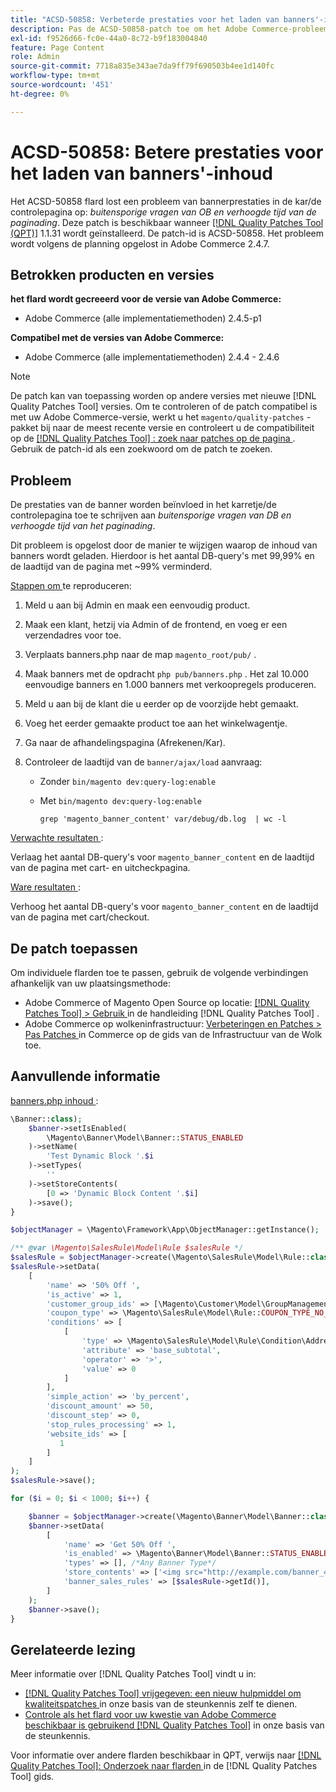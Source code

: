 ```yaml
---
title: "ACSD-50858: Verbeterde prestaties voor het laden van banners'-inhoud"
description: Pas de ACSD-50858-patch toe om het Adobe Commerce-probleem op te lossen, waarbij de bannerprestaties worden beïnvloed op de winkelwagentje/afhandelingspagina als gevolg van buitensporige DB-query's en een langere laadtijd.
exl-id: f9526d66-fc0e-44a0-8c72-b9f183004840
feature: Page Content
role: Admin
source-git-commit: 7718a835e343ae7da9ff79f690503b4ee1d140fc
workflow-type: tm+mt
source-wordcount: '451'
ht-degree: 0%

---
```


# ACSD-50858: Betere prestaties voor het laden van banners&#39;-inhoud

Het ACSD-50858 flard lost een probleem van bannerprestaties in de kar/de controlepagina op: *buitensporige vragen van OB en verhoogde tijd van de paginading*. Deze patch is beschikbaar wanneer [[!DNL Quality Patches Tool (QPT)]](/help/announcements/adobe-commerce-announcements/magento-quality-patches-released-new-tool-to-self-serve-quality-patches.md) 1.1.31 wordt geïnstalleerd. De patch-id is ACSD-50858. Het probleem wordt volgens de planning opgelost in Adobe Commerce 2.4.7.

## Betrokken producten en versies

**het flard wordt gecreeerd voor de versie van Adobe Commerce:**

* Adobe Commerce (alle implementatiemethoden) 2.4.5-p1

**Compatibel met de versies van Adobe Commerce:**

* Adobe Commerce (alle implementatiemethoden) 2.4.4 - 2.4.6

>[!NOTE]
>
>De patch kan van toepassing worden op andere versies met nieuwe [!DNL Quality Patches Tool] versies. Om te controleren of de patch compatibel is met uw Adobe Commerce-versie, werkt u het `magento/quality-patches` -pakket bij naar de meest recente versie en controleert u de compatibiliteit op de [[!DNL Quality Patches Tool] : zoek naar patches op de pagina ](https://experienceleague.adobe.com/tools/commerce-quality-patches/index.html) . Gebruik de patch-id als een zoekwoord om de patch te zoeken.

## Probleem

De prestaties van de banner worden beïnvloed in het karretje/de controlepagina toe te schrijven aan *buitensporige vragen van DB en verhoogde tijd van het paginading*.

Dit probleem is opgelost door de manier te wijzigen waarop de inhoud van banners wordt geladen. Hierdoor is het aantal DB-query&#39;s met 99,99% en de laadtijd van de pagina met ~99% verminderd.

<u> Stappen om </u> te reproduceren:

1. Meld u aan bij Admin en maak een eenvoudig product.
1. Maak een klant, hetzij via Admin of de frontend, en voeg er een verzendadres voor toe.
1. Verplaats banners.php naar de map `magento_root/pub/` .
1. Maak banners met de opdracht `php pub/banners.php` . Het zal 10.000 eenvoudige banners en 1.000 banners met verkoopregels produceren.
1. Meld u aan bij de klant die u eerder op de voorzijde hebt gemaakt.
1. Voeg het eerder gemaakte product toe aan het winkelwagentje.
1. Ga naar de afhandelingspagina (Afrekenen/Kar).
1. Controleer de laadtijd van de `banner/ajax/load` aanvraag:

   * Zonder `bin/magento dev:query-log:enable`
   * Met `bin/magento dev:query-log:enable`

     ```
     grep 'magento_banner_content' var/debug/db.log  | wc -l
     ```

<u> Verwachte resultaten </u>:

Verlaag het aantal DB-query&#39;s voor `magento_banner_content` en de laadtijd van de pagina met cart- en uitcheckpagina.

<u> Ware resultaten </u>:

Verhoog het aantal DB-query&#39;s voor `magento_banner_content` en de laadtijd van de pagina met cart/checkout.

## De patch toepassen

Om individuele flarden toe te passen, gebruik de volgende verbindingen afhankelijk van uw plaatsingsmethode:

* Adobe Commerce of Magento Open Source op locatie: [[!DNL Quality Patches Tool]  > Gebruik ](https://experienceleague.adobe.com/docs/commerce-operations/tools/quality-patches-tool/usage.html) in de handleiding [!DNL Quality Patches Tool] .
* Adobe Commerce op wolkeninfrastructuur: [ Verbeteringen en Patches > Pas Patches ](https://experienceleague.adobe.com/docs/commerce-cloud-service/user-guide/develop/upgrade/apply-patches.html) in Commerce op de gids van de Infrastructuur van de Wolk toe.

## Aanvullende informatie

<u> banners.php inhoud </u>:

```php
\Banner::class);
    $banner->setIsEnabled(
        \Magento\Banner\Model\Banner::STATUS_ENABLED
    )->setName(
        'Test Dynamic Block '.$i
    )->setTypes(
        ''
    )->setStoreContents(
        [0 => 'Dynamic Block Content '.$i]
    )->save();
}

$objectManager = \Magento\Framework\App\ObjectManager::getInstance();

/** @var \Magento\SalesRule\Model\Rule $salesRule */
$salesRule = $objectManager->create(\Magento\SalesRule\Model\Rule::class);
$salesRule->setData(
    [
        'name' => '50% Off ',
        'is_active' => 1,
        'customer_group_ids' => [\Magento\Customer\Model\GroupManagement::NOT_LOGGED_IN_ID],
        'coupon_type' => \Magento\SalesRule\Model\Rule::COUPON_TYPE_NO_COUPON,
        'conditions' => [
            [
                'type' => \Magento\SalesRule\Model\Rule\Condition\Address::class,
                'attribute' => 'base_subtotal',
                'operator' => '>',
                'value' => 0
            ]
        ],
        'simple_action' => 'by_percent',
        'discount_amount' => 50,
        'discount_step' => 0,
        'stop_rules_processing' => 1,
        'website_ids' => [
           1
        ]
    ]
);
$salesRule->save();

for ($i = 0; $i < 1000; $i++) {

    $banner = $objectManager->create(\Magento\Banner\Model\Banner::class);
    $banner->setData(
        [
            'name' => 'Get 50% Off ',
            'is_enabled' => \Magento\Banner\Model\Banner::STATUS_ENABLED,
            'types' => [], /*Any Banner Type*/
            'store_contents' => ['<img src="http://example.com/banner_40_percent_off.png" />'],
            'banner_sales_rules' => [$salesRule->getId()],
        ]
    );
    $banner->save();
}
```

## Gerelateerde lezing

Meer informatie over [!DNL Quality Patches Tool] vindt u in:

* [[!DNL Quality Patches Tool]  vrijgegeven: een nieuw hulpmiddel om kwaliteitspatches ](/help/announcements/adobe-commerce-announcements/magento-quality-patches-released-new-tool-to-self-serve-quality-patches.md) in onze basis van de steunkennis zelf te dienen.
* [ Controle als het flard voor uw kwestie van Adobe Commerce beschikbaar is gebruikend  [!DNL Quality Patches Tool]](/help/support-tools/patches-available-in-qpt-tool/check-patch-for-magento-issue-with-magento-quality-patches.md) in onze basis van de steunkennis.

Voor informatie over andere flarden beschikbaar in QPT, verwijs naar [[!DNL Quality Patches Tool]: Onderzoek naar flarden ](https://experienceleague.adobe.com/tools/commerce-quality-patches/index.html) in de [!DNL Quality Patches Tool] gids.
